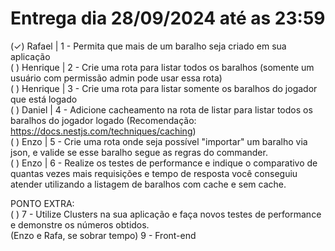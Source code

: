 # Entrega dia 28/09/2024 até as 23:59 

(✓) Rafael | 1 - Permita que mais de um baralho seja criado em sua aplicação <br>
( ) Henrique | 2 - Crie uma rota para listar todos os baralhos (somente um usuário com permissão admin pode usar essa rota) <br>
( ) Henrique | 3 - Crie uma rota para listar somente os baralhos do jogador que está logado <br>
( ) Daniel | 4 - Adicione cacheamento na rota de listar para listar todos os baralhos do jogador logado (Recomendação: https://docs.nestjs.com/techniques/caching) <br>
( ) Enzo | 5 - Crie uma rota onde seja possível "importar" um baralho via json, e valide se esse baralho segue as regras do commander. <br>
( ) Enzo | 6 - Realize os testes de performance e indique o comparativo de quantas vezes mais requisições e tempo de resposta você conseguiu atender utilizando a listagem de baralhos com cache e sem cache. <br>

PONTO EXTRA: <br>
( )  7 - Utilize Clusters na sua aplicação e faça novos testes de performance e demonstre os números obtidos. <br>
(Enzo e Rafa, se sobrar tempo) 9 - Front-end

